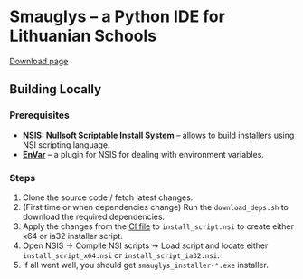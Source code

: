# Smauglys – a Python IDE for Lithuanian Schools

[Download page](https://github.com/vakaras/smauglys/releases/)

## Building Locally

### Prerequisites

* [**NSIS: Nullsoft Scriptable Install System**](https://nsis.sourceforge.io/Download) – allows to build installers using NSI scripting language.
* [**EnVar**](https://nsis.sourceforge.io/EnVar_plug-in) – a plugin for NSIS for dealing with environment variables.

### Steps

1. Clone the source code / fetch latest changes.
2. (First time or when dependencies change) Run the `download_deps.sh` to
   download the required dependencies.
3. Apply the changes from the [CI file](.github/workflows/windows.yml) to
   `install_script.nsi` to create either x64 or ia32 installer script.
4. Open NSIS → Compile NSI scripts → Load script and locate either
   `install_script_x64.nsi` or `install_script_ia32.nsi`.
5. If all went well, you should get `smauglys_installer-*.exe` installer.
